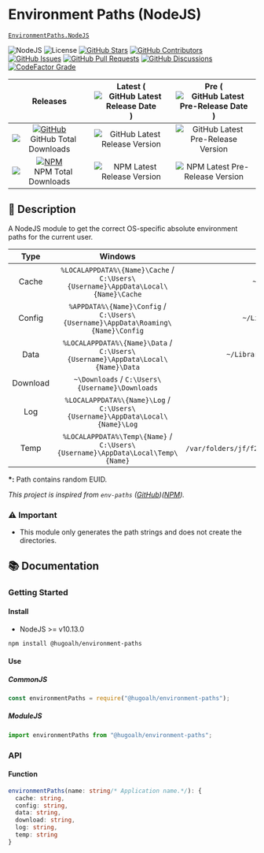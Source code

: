 # Environment Paths (NodeJS)

[`EnvironmentPaths.NodeJS`](https://github.com/hugoalh-studio/environment-paths-nodejs)

![NodeJS](https://img.shields.io/badge/NodeJS-339933?logo=nodedotjs&logoColor=ffffff&style=flat-square "NodeJS")
![License](https://img.shields.io/static/v1?label=License&message=MIT&style=flat-square "License")
[![GitHub Stars](https://img.shields.io/github/stars/hugoalh-studio/environment-paths-nodejs?label=Stars&logo=github&logoColor=ffffff&style=flat-square "GitHub Stars")](https://github.com/hugoalh-studio/environment-paths-nodejs/stargazers)
[![GitHub Contributors](https://img.shields.io/github/contributors/hugoalh-studio/environment-paths-nodejs?label=Contributors&logo=github&logoColor=ffffff&style=flat-square "GitHub Contributors")](https://github.com/hugoalh-studio/environment-paths-nodejs/graphs/contributors)
[![GitHub Issues](https://img.shields.io/github/issues-raw/hugoalh-studio/environment-paths-nodejs?label=Issues&logo=github&logoColor=ffffff&style=flat-square "GitHub Issues")](https://github.com/hugoalh-studio/environment-paths-nodejs/issues)
[![GitHub Pull Requests](https://img.shields.io/github/issues-pr-raw/hugoalh-studio/environment-paths-nodejs?label=Pull%20Requests&logo=github&logoColor=ffffff&style=flat-square "GitHub Pull Requests")](https://github.com/hugoalh-studio/environment-paths-nodejs/pulls)
[![GitHub Discussions](https://img.shields.io/github/discussions/hugoalh-studio/environment-paths-nodejs?label=Discussions&logo=github&logoColor=ffffff&style=flat-square "GitHub Discussions")](https://github.com/hugoalh-studio/environment-paths-nodejs/discussions)
[![CodeFactor Grade](https://img.shields.io/codefactor/grade/github/hugoalh-studio/environment-paths-nodejs?label=Grade&logo=codefactor&logoColor=ffffff&style=flat-square "CodeFactor Grade")](https://www.codefactor.io/repository/github/hugoalh-studio/environment-paths-nodejs)

| **Releases** | **Latest** (![GitHub Latest Release Date](https://img.shields.io/github/release-date/hugoalh-studio/environment-paths-nodejs?label=&style=flat-square "GitHub Latest Release Date")) | **Pre** (![GitHub Latest Pre-Release Date](https://img.shields.io/github/release-date-pre/hugoalh-studio/environment-paths-nodejs?label=&style=flat-square "GitHub Latest Pre-Release Date")) |
|:-:|:-:|:-:|
| [![GitHub](https://img.shields.io/badge/GitHub-181717?logo=github&logoColor=ffffff&style=flat-square "GitHub")](https://github.com/hugoalh-studio/environment-paths-nodejs/releases) ![GitHub Total Downloads](https://img.shields.io/github/downloads/hugoalh-studio/environment-paths-nodejs/total?label=&style=flat-square "GitHub Total Downloads") | ![GitHub Latest Release Version](https://img.shields.io/github/release/hugoalh-studio/environment-paths-nodejs?sort=semver&label=&style=flat-square "GitHub Latest Release Version") | ![GitHub Latest Pre-Release Version](https://img.shields.io/github/release/hugoalh-studio/environment-paths-nodejs?include_prereleases&sort=semver&label=&style=flat-square "GitHub Latest Pre-Release Version") |
| [![NPM](https://img.shields.io/badge/NPM-CB3837?logo=npm&logoColor=ffffff&style=flat-square "NPM")](https://www.npmjs.com/package/@hugoalh/environment-paths) ![NPM Total Downloads](https://img.shields.io/npm/dt/@hugoalh/environment-paths?label=&style=flat-square "NPM Total Downloads") | ![NPM Latest Release Version](https://img.shields.io/npm/v/@hugoalh/environment-paths/latest?label=&style=flat-square "NPM Latest Release Version") | ![NPM Latest Pre-Release Version](https://img.shields.io/npm/v/@hugoalh/environment-paths/pre?label=&style=flat-square "NPM Latest Pre-Release Version") |

## 📝 Description

A NodeJS module to get the correct OS-specific absolute environment paths for the current user.

| **Type** | **Windows** | **MacOS** | **Linux** |
|:-:|:-:|:-:|:-:|
| Cache | `%LOCALAPPDATA%\{Name}\Cache` / `C:\Users\{Username}\AppData\Local\{Name}\Cache` | `~/Library/Caches/{Name}` | `$XDG_CACHE_HOME/{Name}` / `~/.cache/{Name}` |
| Config | `%APPDATA%\{Name}\Config` / `C:\Users\{Username}\AppData\Roaming\{Name}\Config` | `~/Library/Preferences/{Name}` | `$XDG_CONFIG_HOME/{Name}` / `~/.config/{Name}` |
| Data | `%LOCALAPPDATA%\{Name}\Data` / `C:\Users\{Username}\AppData\Local\{Name}\Data` | `~/Library/Application Support/{Name}` | `$XDG_DATA_HOME/{Name}` / `~/.local/share/{Name}` |
| Download | `~\Downloads` / `C:\Users\{Username}\Downloads` | `~/Downloads` | `~/Downloads` |
| Log | `%LOCALAPPDATA%\{Name}\Log` / `C:\Users\{Username}\AppData\Local\{Name}\Log` | `~/Library/Logs/{Name}` | `$XDG_STATE_HOME/{Name}` / `~/.local/state/{Name}` |
| Temp | `%LOCALAPPDATA%\Temp\{Name}` / `C:\Users\{Username}\AppData\Local\Temp\{Name}` | `/var/folders/jf/f2twvvvs5jl_m49tf034ffpw0000gn/T/{Name}`\* | `/tmp/{Username}/{Name}` |

**\*:** Path contains random EUID.

*This project is inspired from `env-paths` ([GitHub](https://github.com/sindresorhus/env-paths))([NPM](https://www.npmjs.com/package/env-paths)).*

### ⚠ Important

- This module only generates the path strings and does not create the directories.

## 📚 Documentation

### Getting Started

#### Install

- NodeJS >= v10.13.0

```sh
npm install @hugoalh/environment-paths
```

#### Use

##### CommonJS

```js
const environmentPaths = require("@hugoalh/environment-paths");
```

##### ModuleJS

```js
import environmentPaths from "@hugoalh/environment-paths";
```

### API

#### Function

```ts
environmentPaths(name: string/* Application name.*/): {
  cache: string,
  config: string,
  data: string,
  download: string,
  log: string,
  temp: string
}
```
